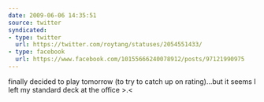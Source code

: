 ```yaml
---
date: 2009-06-06 14:35:51
source: twitter
syndicated:
- type: twitter
  url: https://twitter.com/roytang/statuses/2054551433/
- type: facebook
  url: https://www.facebook.com/10155666240078912/posts/97121990975
---
```


finally decided to play tomorrow (to try to catch up on rating)...but it seems I left my standard deck at the office &gt;.&lt;